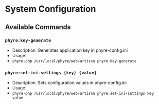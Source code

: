 # System Configuration

## Available Commands

### `phyre:key-generate`
- Description: Generates application key in phyre-config.ini
- Usage: 
- `phyre-php /usr/local/phyre/web/artisan phyre:key-generate`

### `phyre:set-ini-settings {key} {value}`
- Description: Sets configuration values in phyre-config.ini
- Usage: 
- `phyre-php /usr/local/phyre/web/artisan phyre:set-ini-settings key value`
